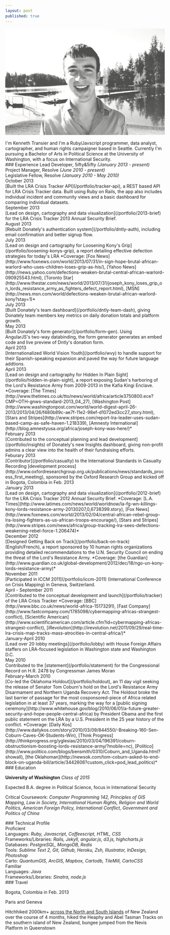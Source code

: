 ```yaml
---
layout: post
published: true
---
```


![](/images/kenneth.jpg)
<div class="section"></div>
I'm Kenneth Transier and I'm a Ruby/Javscript programmer, data analyst, cartographer, and human rights campaigner based in Seattle. Currently I'm pursuing a Bachelor of Arts in Political Science at the University of Washington, with a focus on International Security.

<div class="section"></div>
### Experience
Lead Developer, 5ifty&5ifty <i>(January 2013 - present)</i><br />
Project Manager, Resolve <i>(June 2010 - present)</i><br />
Legislative Fellow, Resolve <i>(January 2010 - May 2010)</i><br />

<div class="date">October 2013</div>
[Built the LRA Crisis Tracker API](/portfolio/tracker-api), a REST based API for LRA Crisis Tracker data. Built using Ruby on Rails, the app also includes individual incident and community views and a basic dashboard for comparing individual datasets.

<div class="date">September 2013</div>
[Lead on design, cartography and data visualization](/portfolio/2013-brief) for the LRA Crisis Tracker 2013 Annual Security Brief.

<div class="date">August 2013</div>
[Rebuilt Donately's authentication system](/portfolio/dntly-auth), including email confirmation and better signup flow.

<div class="date">July 2013</div>
[Lead on design and cartography for Loosening Kony's Grip](/portfolio/loosening-konys-grip), a report detailing effective defection strategies for today's LRA *Coverage: [Fox News](http://www.foxnews.com/world/2013/07/31/in-sign-hope-brutal-african-warlord-who-uses-children-loses-grip-as-his/), [Yahoo News](http://news.yahoo.com/defections-weaken-brutal-central-african-warlord-090925543.html),  [Toronto Star](http://www.thestar.com/news/world/2013/07/31/joseph_kony_loses_grip_on_lords_resistance_army_as_fighters_defect_report.html), [MSN](http://news.msn.com/world/defections-weaken-brutal-african-warlord-kony?stay=1)*

<div class="date">July 2013</div>
[Built Donately's team dashboard](/portfolio/dntly-team-dash), giving Donately team members key metrics on daily donation totals and platform growth.

<div class="date">May 2013</div>
[Built Donately's form generator](/portfolio/form-gen). Using AngularJS's two-way databinding, the form generator generates an embed code and live preview of Dntly's donation form.

<div class="date">April 2013</div>
[Internationalized World Vision Youth](/portfolio/wvy) to handle support for their Spanish-speaking expansion and paved the way for future language addtions.

<div class="date">April 2013</div>
[Lead on design and cartography for Hidden In Plain Sight](/portfolio/hidden-in-plain-sight), a report exposing Sudan's harboring of the Lord's Resistance Army from 2009-2013 in the Kafia Kingi Enclave. *Coverage: [The Times](http://www.thetimes.co.uk/tto/news/world/africa/article3750800.ece?CMP=OTH-gnws-standard-2013_04_27), [Washington Post](http://www.washingtonpost.com/world/world-digest-april-26-2013/2013/04/26/f480b89c-ae7f-11e2-98ef-d1072ed3cc27_story.html), [Stars and Stripes](http://www.stripes.com/report-lra-leader-uses-sudan-based-camp-as-safe-haven-1.218339), [Amnesty International](http://blog.amnestyusa.org/africa/joseph-kony-was-here/)*

<div class="date">February 2013</div>
[Contributed to the conceptual planning and lead development](/portfolio/insights) of Donately's new Insights dashboard, giving non-profit admins a clear view into the health of their fundraising efforts.

<div class="date">Feburary 2013</div>
[Contributor](/portfolio/casualty) to the International Standards in Casualty Recording [development process](http://www.oxfordresearchgroup.org.uk/publications/news/standards_process_first_meeting), sponsored by the Oxford Research Group and kicked off in Bogota, Colombia in Feb. 2013

<div class="date">January 2013</div>
[Lead on design, cartography and data visualization](/portfolio/2012-brief) for the LRA Crisis Tracker 2012 Annual Security Brief. *Coverage: [L.A. Times](http://www.latimes.com/news/world/worldnow/la-fg-wn-killings-kony-lords-resistance-army-20130207,0,6738399.story), [Fox News](http://www.foxnews.com/world/2013/02/04/central-african-rebel-group-lra-losing-fighters-as-us-african-troops-encourage/), [Stars and Stripes](http://www.stripes.com/news/africa/group-tracking-lra-sees-defections-weakening-rebel-force-1.206474)*

<div class="date">December 2012</div>
[Designed Getting Back on Track](/portfolio/back-on-track) (English/French), a report sponsored by 10 human rights organizations providing detailed recommendations to the U.N. Security Council on ending the threat of the Lord's Resistance Army. *Coverage: [the Guardian](http://www.guardian.co.uk/global-development/2012/dec/18/ngo-un-kony-lords-resistance-army)*

<div class="date">November 2011</div>
[Participated in ICCM 2011](/portfolio/iccm-2011) (International Conference on Crisis Mapping) in Geneva, Switzerland.

<div class="date">April - September 2011</div>
[Contributed to the conceptual development and launch](/portfolio/tracker) of the LRA Crisis Tracker *Coverage: [BBC](http://www.bbc.co.uk/news/world-africa-15173291), [Fast Company](http://www.fastcompany.com/1785098/cybermapping-africas-strangest-conflict), [Scientific American](http://www.scientificamerican.com/article.cfm?id=cybermapping-africas-strangest-conflict), [iRevolution](http://irevolution.net/2011/09/29/real-time-lra-crisis-map-tracks-mass-atrocities-in-central-africa/)*

<div class="date">January-April 2010</div>
[Lead over 20 lobby meetings](/portfolio/lobby) with House Foreign Affairs staffers on LRA-focused legislation in Washington state and Washington D.C.

<div class="date">May 2010</div>
Contributed to the [statement](/portfolio/statement) for the Congressional Record on H.R. 2478 by Congressman James Moran

<div class="date">February-March 2010</div> 
[Co-led the Oklahoma Holdout](/portfolio/holdout), an 11 day vigil seeking the release of Senator Tom Coburn's hold on the Lord's Resistance Army Disarmament and Northern Uganda Recovery Act. The Holdout broke the last barrier of passage for the most cosponsored-piece of Africa related legislation in at least 37 years, marking the way for a [public signing ceremony](http://www.whitehouse.gov/blog/2010/06/01/a-future-greater-security-and-hope-people-central-africa) by President Obama and the first public statement on the LRA by a U.S. President in the 25 year history of the conflict. *Coverage: [Daily Kos](http://www.dailykos.com/story/2010/03/09/844550/-Breaking-160-Sen-Coburn-Caves-OK-Students-Win), [Think Progress](http://thinkprogress.org/yglesias/2010/03/04/196391/coburn-obstructionism-boosting-lords-resistance-army/?mobile=nc), [Politico](http://www.politico.com/blogs/bensmith/0310/Coburn_and_Uganda.html?showall), [the Oklahoman](http://newsok.com/tom-coburn-asked-to-end-block-on-uganda-bill/article/3442606?custom_click=pod_lead_politics)*

<div class="section"></div>
### Education

<b>University of Washington</b> <i>Class of 2015</i><br/>

Expected B.A. degree in Political Science, focus in International Security

Critical Coursework: <i>Computer Programming 142, Principles of GIS Mapping, Law in Society, International Human Rights, Religion and World Politics, American Foreign Policy, International Conflict, Government and Politics of China</i>


<div class="section"></div>
### Technical Profile

<div class="date">Proficient</div>
Languages: <i>Ruby, Javascript, Coffeescript, HTML, CSS</i><br />
Frameworks/Libraries: <i>Rails, Jekyll, angular.js, d3.js, highcharts.js</i><br />
Databases: <i>PostgreSQL, MongoDB, Redis</i><br />
Tools: <i>Sublime Text 2, Git, Github, Heroku, Zsh, Illustrator, InDesign, Photoshop</i><br />
Carto: <i>QuantumGIS, ArcGIS, Mapbox, Cartodb, TileMill, CartoCSS</i><br />

<div class="date">Familiar</div>
Languages: <i>Java</i><br />
Frameworks/Libraries: <i>Sinatra, node.js</i><br />

<div class="section"></div>
### Travel

Bogota, Colombia in Feb. 2013

Paris and Geneva

Hitchhiked 2000km+ [across the North and South Islands](/portfolio/new-zealand) of New Zealand over the course of 4 months, hiked the Heaphy and Abel Tasman Tracks on the southern island of New Zealand, bungee jumped from the Nevis Platform in Queenstown





